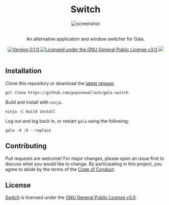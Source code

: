 <div align="center">
  <h1>Switch</h1>
  <img alt="screenshot" src="https://raw.githubusercontent.com/paysonwallach/gala-switch/master/media/screenshot.png">
  <br>
  <br>
  <p>An alternative application and window switcher for Gala.</p>
  <a href="https://github.com/paysonwallach/gala-switch/releases/latest">
    <img alt="Version 0.1.0" src="https://img.shields.io/badge/version-0.1.0-red.svg?cacheSeconds=2592000&style=flat-square" />
  </a>
  <a href="https://github.com/paysonwallach/gala-switch/blob/master/LICENSE" target="\_blank">
    <img alt="Licensed under the GNU General Public License v3.0" src="https://img.shields.io/github/license/paysonwallach/gala-switch?style=flat-square" />
  <a href=https://buymeacoffee.com/paysonwallach>
    <img src=https://img.shields.io/badge/donate-Buy%20me%20a%20coffe-yellow?style=flat-square>
  </a>
  <br>
  <br>
</div>

## Installation

Clone this repository or download the [latest release](https://github.com/paysonwallach/gala-switch/releases/latest).

```shell
git clone https://github.com/paysonwallach/gala-switch
```

Build and install with `ninja`.

```shell
ninja -C build install
```

Log out and log back in, or restart `gala` using the following:

```shell
gala -d :0 --replace
```

## Contributing

Pull requests are welcome! For major changes, please open an issue first to discuss what you would like to change. By participating in this project, you agree to abide by the terms of the [Code of Conduct](https://github.com/paysonwallach/gala-switch/blob/master/CODE_OF_CONDUCT.md).

## License

[Switch](https://github.com/paysonwallach/gala-switch) is licensed under the [GNU General Public License v3.0](https://github.com/paysonwallach/gala-switch/blob/master/LICENSE).
